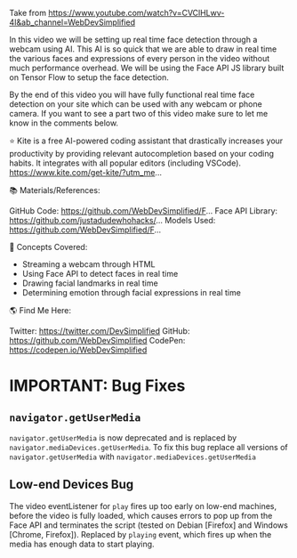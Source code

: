 Take from https://www.youtube.com/watch?v=CVClHLwv-4I&ab_channel=WebDevSimplified

In this video we will be setting up real time face detection through a webcam using AI. This AI is so quick that we are able to draw in real time the various faces and expressions of every person in the video without much performance overhead. We will be using the Face API JS library built on Tensor Flow to setup the face detection.

By the end of this video you will have fully functional real time face detection on your site which can be used with any webcam or phone camera. If you want to see a part two of this video make sure to let me know in the comments below.


⭐ Kite is a free AI-powered coding assistant that drastically increases your productivity by providing relevant autocompletion based on your coding habits. It integrates with all popular editors (including VSCode).
https://www.kite.com/get-kite/?utm_me...


📚 Materials/References:

GitHub Code: https://github.com/WebDevSimplified/F...
Face API Library: https://github.com/justadudewhohacks/...
Models Used: https://github.com/WebDevSimplified/F...


🧠 Concepts Covered:

- Streaming a webcam through HTML
- Using Face API to detect faces in real time
- Drawing facial landmarks in real time
- Determining emotion through facial expressions in real time


🌎 Find Me Here:

Twitter: https://twitter.com/DevSimplified
GitHub: https://github.com/WebDevSimplified
CodePen: https://codepen.io/WebDevSimplified


# IMPORTANT: Bug Fixes

## `navigator.getUserMedia`

`navigator.getUserMedia` is now deprecated and is replaced by `navigator.mediaDevices.getUserMedia`. To fix this bug replace all versions of `navigator.getUserMedia` with `navigator.mediaDevices.getUserMedia`

## Low-end Devices Bug

The video eventListener for `play` fires up too early on low-end machines, before the video is fully loaded, which causes errors to pop up from the Face API and terminates the script (tested on Debian [Firefox] and Windows [Chrome, Firefox]). Replaced by `playing` event, which fires up when the media has enough data to start playing.
